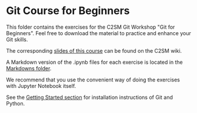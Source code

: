 # Git Course for Beginners
This folder contains the exercises for the C2SM Git Workshop "Git for Beginners".
Feel free to download the material to practice and enhance your Git skills.

The corresponding [slides of this course](https://wiki.c2sm.ethz.ch/CM/PastTrainings) can be found on the C2SM wiki.

A Markdown version of the .ipynb files for each exercise is located in the [Markdowns folder](Markdowns).

We recommend that you use the convenient way of doing the exercises with Jupyter Notebook itself.

See the [Getting Started section](https://github.com/C2SM/git-course/#getting-started) for installation instructions of Git and Python.
